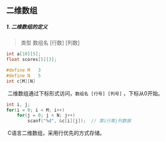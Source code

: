 ## 二维数组

##### 1. 二维数组的定义

> 类型  数组名 [行数] [列数]

```c
int a[10][5];
float scores[5][3];

#define	M	3
#define N	5
int c[M][N]
```

​	二维数组通过下标形式访问，`数组名 [行号] [列号]` ，下标从0开始。

```c
int i, j;
for(i = 0; i < M; i++)
    for(j = 0; j < N; j++)
        scanf("%d", &c[i][j]);  // 第i行第j列数据
```



​	C语言二维数组，采用行优先的方式存储。